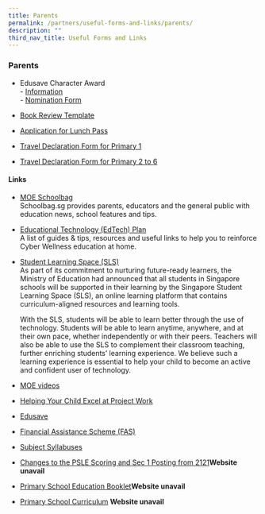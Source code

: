 ```yaml
---
title: Parents
permalink: /partners/useful-forms-and-links/parents/
description: ""
third_nav_title: Useful Forms and Links
---
```

### **Parents**

*   Edusave Character Award  
    \-  [Information](/files/Useful%20Forms%20and%20Links/ECHA%20%202020.pdf)<br>
    \- [Nomination Form](/files/Useful%20Forms%20and%20Links/ECHA_Nomination%20Forms%202020%20(Parents).pdf) 
    
*   [Book Review Template](/files/Useful%20Forms%20and%20Links/Book_Review_Template(Jun_12).pdf) 
      
    
*   [Application for Lunch Pass](/files/Useful%20Forms%20and%20Links/application%20form%20for%20lunch%20pass.pdf)
      
    
*   [Travel Declaration Form for Primary 1](/files/Useful%20Forms%20and%20Links/travel%20declaration%20p1.pdf)
      
    
*   [Travel Declaration Form for Primary 2 to 6](/files/Useful%20Forms%20and%20Links/travel%20declaration%20p2-p6.pdf)

#### **Links**
*   [MOE Schoolbag](https://www.schoolbag.edu.sg/) <br>
    Schoolbag.sg provides parents, educators and the general public with education news, school features and tips.  
      
    
*   [Educational Technology (EdTech) Plan](https://www.moe.gov.sg/education-in-sg/educational-technology-journey/edtech-plan)<br>
A list of guides &amp; tips, resources and useful links to help you to reinforce Cyber Wellness education at home.  
      
    
*   [Student Learning Space (SLS)](https://vle.learning.moe.edu.sg/login)  <br>
    As part of its commitment to nurturing future-ready learners, the Ministry of Education had announced that all students in Singapore schools will be supported in their learning by the Singapore Student Learning Space (SLS), an online learning platform that contains curriculum-aligned resources and learning tools.
    
    With the SLS, students will be able to learn better through the use of technology. Students will be able to learn anytime, anywhere, and at their own pace, whether independently or with their peers. Teachers will also be able to use the SLS to complement their classroom teaching, further enriching students’ learning experience. We believe such a learning experience is essential to help your child to become an active and confident user of technology.
    
*   [MOE videos](https://www.youtube.com/channel/UC8PAXQlNeQ5w4n4uKC0hRmw)

*   [Helping Your Child Excel at Project Work](https://www.nlb.gov.sg/sure/wp-content/uploads/2013/07/Parents-guidebook_FA.pdf)  
      
    
*   [Edusave](https://www.moe.gov.sg/education/edusave)  
      
    
*   [Financial Assistance Scheme (FAS)](https://www.moe.gov.sg/financial-matters/financial-assistance)
      
    
*   [Subject Syllabuses](https://www.moe.gov.sg/primary/curriculum/syllabus)
      
    
*   [Changes to the PSLE Scoring and Sec 1 Posting from 2121](https://www.moe.gov.sg/microsites/psle/)**Website unavail**
      
    
*   [Primary School Education Booklet](https://www.moe.gov.sg/education/primary/primary-school-education-booklet)**Website unavail** 
      
    
*   [Primary School Curriculum](https://www.moe.gov.sg/education/primary/primary-school-curriculum) **Website unavail**